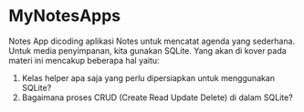 # MyNotesApps
Notes App dicoding
aplikasi Notes untuk mencatat agenda yang sederhana. Untuk media penyimpanan, kita gunakan SQLite. Yang akan di kover pada materi ini mencakup beberapa hal yaitu:

1. Kelas helper apa saja yang perlu dipersiapkan untuk menggunakan SQLite?
2. Bagaimana proses CRUD (Create Read Update Delete) di dalam SQLite?
